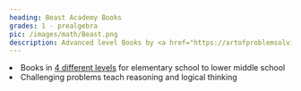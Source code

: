 ```yaml
---
heading: Beast Academy Books
grades: 1 - prealgebra
pic: /images/math/Beast.png
description: Advanced level Books by <a href="https://artofproblemsolving.com/" target="_blank">Art of Problem Solving</a>
---
```

<li>Books in <a href="https://beastacademy.com/books" target="_blank">4 different levels</a> for elementary school to lower middle school </li>
<li>Challenging problems teach reasoning and logical thinking</li>

